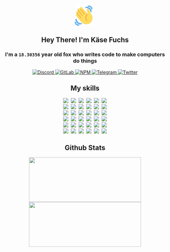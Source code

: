 <div><p align=center><img src=./resources/images/wave.gif width=64px height=64px></p><h2 align=center>Hey There! I'm Käse Fuchs</h2><h3 align=center>I'm a <code>18.30356</code> year old fox who writes code to make computers do things</h3><p align=center><a href=https://discord.com/users/507526681125322772><img alt=Discord src="https://img.shields.io/badge/Discord-5865F2?logo=discord&logoColor=white&style=flat-square#4be8a7d850cea06dbe2c1a410f5a3282"> </a><a href=https://gitlab.com/kasefuchs><img alt=GitLab src="https://img.shields.io/badge/GitLab-330F63?logo=gitlab&logoColor=white&style=flat-square#4be8a7d850cea06dbe2c1a410f5a3282"> </a><a href=https://npmjs.com/~kasefuchs><img alt=NPM src="https://img.shields.io/badge/NPM-CB3837?logo=npm&logoColor=white&style=flat-square#4be8a7d850cea06dbe2c1a410f5a3282"> </a><a href=https://t.me/kasefuchs><img alt=Telegram src="https://img.shields.io/badge/Telegram-2CA5E0?logo=telegram&logoColor=white&style=flat-square#4be8a7d850cea06dbe2c1a410f5a3282"> </a><a href=https://twitter.com/kasefuchs><img alt=Twitter src="https://img.shields.io/badge/Twitter-1DA1F2?logo=twitter&logoColor=white&style=flat-square#4be8a7d850cea06dbe2c1a410f5a3282"></a></p><h2 align=center>My skills</h2><p align=center><a href=https://aws.amazon.com/ ><picture><source srcset="https://skillicons.dev/icons?i=aws&theme=dark#4be8a7d850cea06dbe2c1a410f5a3282" media="(prefers-color-scheme: dark)"><source srcset="https://skillicons.dev/icons?i=aws&theme=light#4be8a7d850cea06dbe2c1a410f5a3282" media="(prefers-color-scheme: light), (prefers-color-scheme: no-preference)"><img src="https://skillicons.dev/icons?i=aws&theme=light#4be8a7d850cea06dbe2c1a410f5a3282"></picture></a>&nbsp;&nbsp;<a href=https://en.wikipedia.org/wiki/Bash_(Unix_shell)><picture><source srcset="https://skillicons.dev/icons?i=bash&theme=dark#4be8a7d850cea06dbe2c1a410f5a3282" media="(prefers-color-scheme: dark)"><source srcset="https://skillicons.dev/icons?i=bash&theme=light#4be8a7d850cea06dbe2c1a410f5a3282" media="(prefers-color-scheme: light), (prefers-color-scheme: no-preference)"><img src="https://skillicons.dev/icons?i=bash&theme=light#4be8a7d850cea06dbe2c1a410f5a3282"></picture></a>&nbsp;&nbsp;<a href=https://discord.com/developers/docs><picture><source srcset="https://skillicons.dev/icons?i=bots&theme=dark#4be8a7d850cea06dbe2c1a410f5a3282" media="(prefers-color-scheme: dark)"><source srcset="https://skillicons.dev/icons?i=bots&theme=light#4be8a7d850cea06dbe2c1a410f5a3282" media="(prefers-color-scheme: light), (prefers-color-scheme: no-preference)"><img src="https://skillicons.dev/icons?i=bots&theme=light#4be8a7d850cea06dbe2c1a410f5a3282"></picture></a>&nbsp;&nbsp;<a href=https://www.cloudflare.com/ ><picture><source srcset="https://skillicons.dev/icons?i=cloudflare&theme=dark#4be8a7d850cea06dbe2c1a410f5a3282" media="(prefers-color-scheme: dark)"><source srcset="https://skillicons.dev/icons?i=cloudflare&theme=light#4be8a7d850cea06dbe2c1a410f5a3282" media="(prefers-color-scheme: light), (prefers-color-scheme: no-preference)"><img src="https://skillicons.dev/icons?i=cloudflare&theme=light#4be8a7d850cea06dbe2c1a410f5a3282"></picture></a>&nbsp;&nbsp;<a href=https://en.wikipedia.org/wiki/CSS><picture><source srcset="https://skillicons.dev/icons?i=css&theme=dark#4be8a7d850cea06dbe2c1a410f5a3282" media="(prefers-color-scheme: dark)"><source srcset="https://skillicons.dev/icons?i=css&theme=light#4be8a7d850cea06dbe2c1a410f5a3282" media="(prefers-color-scheme: light), (prefers-color-scheme: no-preference)"><img src="https://skillicons.dev/icons?i=css&theme=light#4be8a7d850cea06dbe2c1a410f5a3282"></picture></a>&nbsp;&nbsp;<a href=https://www.docker.com/ ><picture><source srcset="https://skillicons.dev/icons?i=docker&theme=dark#4be8a7d850cea06dbe2c1a410f5a3282" media="(prefers-color-scheme: dark)"><source srcset="https://skillicons.dev/icons?i=docker&theme=light#4be8a7d850cea06dbe2c1a410f5a3282" media="(prefers-color-scheme: light), (prefers-color-scheme: no-preference)"><img src="https://skillicons.dev/icons?i=docker&theme=light#4be8a7d850cea06dbe2c1a410f5a3282"></picture></a><br><a href=https://www.electronjs.org/ ><picture><source srcset="https://skillicons.dev/icons?i=electron&theme=dark#4be8a7d850cea06dbe2c1a410f5a3282" media="(prefers-color-scheme: dark)"><source srcset="https://skillicons.dev/icons?i=electron&theme=light#4be8a7d850cea06dbe2c1a410f5a3282" media="(prefers-color-scheme: light), (prefers-color-scheme: no-preference)"><img src="https://skillicons.dev/icons?i=electron&theme=light#4be8a7d850cea06dbe2c1a410f5a3282"></picture></a>&nbsp;&nbsp;<a href=https://expressjs.com/ ><picture><source srcset="https://skillicons.dev/icons?i=express&theme=dark#4be8a7d850cea06dbe2c1a410f5a3282" media="(prefers-color-scheme: dark)"><source srcset="https://skillicons.dev/icons?i=express&theme=light#4be8a7d850cea06dbe2c1a410f5a3282" media="(prefers-color-scheme: light), (prefers-color-scheme: no-preference)"><img src="https://skillicons.dev/icons?i=express&theme=light#4be8a7d850cea06dbe2c1a410f5a3282"></picture></a>&nbsp;&nbsp;<a href=https://www.figma.com/ ><picture><source srcset="https://skillicons.dev/icons?i=figma&theme=dark#4be8a7d850cea06dbe2c1a410f5a3282" media="(prefers-color-scheme: dark)"><source srcset="https://skillicons.dev/icons?i=figma&theme=light#4be8a7d850cea06dbe2c1a410f5a3282" media="(prefers-color-scheme: light), (prefers-color-scheme: no-preference)"><img src="https://skillicons.dev/icons?i=figma&theme=light#4be8a7d850cea06dbe2c1a410f5a3282"></picture></a>&nbsp;&nbsp;<a href=https://firebase.google.com/ ><picture><source srcset="https://skillicons.dev/icons?i=firebase&theme=dark#4be8a7d850cea06dbe2c1a410f5a3282" media="(prefers-color-scheme: dark)"><source srcset="https://skillicons.dev/icons?i=firebase&theme=light#4be8a7d850cea06dbe2c1a410f5a3282" media="(prefers-color-scheme: light), (prefers-color-scheme: no-preference)"><img src="https://skillicons.dev/icons?i=firebase&theme=light#4be8a7d850cea06dbe2c1a410f5a3282"></picture></a>&nbsp;&nbsp;<a href=https://flask.palletsprojects.com/ ><picture><source srcset="https://skillicons.dev/icons?i=flask&theme=dark#4be8a7d850cea06dbe2c1a410f5a3282" media="(prefers-color-scheme: dark)"><source srcset="https://skillicons.dev/icons?i=flask&theme=light#4be8a7d850cea06dbe2c1a410f5a3282" media="(prefers-color-scheme: light), (prefers-color-scheme: no-preference)"><img src="https://skillicons.dev/icons?i=flask&theme=light#4be8a7d850cea06dbe2c1a410f5a3282"></picture></a>&nbsp;&nbsp;<a href=https://cloud.google.com/ ><picture><source srcset="https://skillicons.dev/icons?i=gcp&theme=dark#4be8a7d850cea06dbe2c1a410f5a3282" media="(prefers-color-scheme: dark)"><source srcset="https://skillicons.dev/icons?i=gcp&theme=light#4be8a7d850cea06dbe2c1a410f5a3282" media="(prefers-color-scheme: light), (prefers-color-scheme: no-preference)"><img src="https://skillicons.dev/icons?i=gcp&theme=light#4be8a7d850cea06dbe2c1a410f5a3282"></picture></a><br><a href=https://git-scm.com/ ><picture><source srcset="https://skillicons.dev/icons?i=git&theme=dark#4be8a7d850cea06dbe2c1a410f5a3282" media="(prefers-color-scheme: dark)"><source srcset="https://skillicons.dev/icons?i=git&theme=light#4be8a7d850cea06dbe2c1a410f5a3282" media="(prefers-color-scheme: light), (prefers-color-scheme: no-preference)"><img src="https://skillicons.dev/icons?i=git&theme=light#4be8a7d850cea06dbe2c1a410f5a3282"></picture></a>&nbsp;&nbsp;<a href=https://github.com/ ><picture><source srcset="https://skillicons.dev/icons?i=github&theme=dark#4be8a7d850cea06dbe2c1a410f5a3282" media="(prefers-color-scheme: dark)"><source srcset="https://skillicons.dev/icons?i=github&theme=light#4be8a7d850cea06dbe2c1a410f5a3282" media="(prefers-color-scheme: light), (prefers-color-scheme: no-preference)"><img src="https://skillicons.dev/icons?i=github&theme=light#4be8a7d850cea06dbe2c1a410f5a3282"></picture></a>&nbsp;&nbsp;<a href=https://gitlab.com/ ><picture><source srcset="https://skillicons.dev/icons?i=gitlab&theme=dark#4be8a7d850cea06dbe2c1a410f5a3282" media="(prefers-color-scheme: dark)"><source srcset="https://skillicons.dev/icons?i=gitlab&theme=light#4be8a7d850cea06dbe2c1a410f5a3282" media="(prefers-color-scheme: light), (prefers-color-scheme: no-preference)"><img src="https://skillicons.dev/icons?i=gitlab&theme=light#4be8a7d850cea06dbe2c1a410f5a3282"></picture></a>&nbsp;&nbsp;<a href=https://www.heroku.com/ ><picture><source srcset="https://skillicons.dev/icons?i=heroku&theme=dark#4be8a7d850cea06dbe2c1a410f5a3282" media="(prefers-color-scheme: dark)"><source srcset="https://skillicons.dev/icons?i=heroku&theme=light#4be8a7d850cea06dbe2c1a410f5a3282" media="(prefers-color-scheme: light), (prefers-color-scheme: no-preference)"><img src="https://skillicons.dev/icons?i=heroku&theme=light#4be8a7d850cea06dbe2c1a410f5a3282"></picture></a>&nbsp;&nbsp;<a href=https://en.wikipedia.org/wiki/HTML><picture><source srcset="https://skillicons.dev/icons?i=html&theme=dark#4be8a7d850cea06dbe2c1a410f5a3282" media="(prefers-color-scheme: dark)"><source srcset="https://skillicons.dev/icons?i=html&theme=light#4be8a7d850cea06dbe2c1a410f5a3282" media="(prefers-color-scheme: light), (prefers-color-scheme: no-preference)"><img src="https://skillicons.dev/icons?i=html&theme=light#4be8a7d850cea06dbe2c1a410f5a3282"></picture></a>&nbsp;&nbsp;<a href=https://en.wikipedia.org/wiki/JavaScript><picture><source srcset="https://skillicons.dev/icons?i=js&theme=dark#4be8a7d850cea06dbe2c1a410f5a3282" media="(prefers-color-scheme: dark)"><source srcset="https://skillicons.dev/icons?i=js&theme=light#4be8a7d850cea06dbe2c1a410f5a3282" media="(prefers-color-scheme: light), (prefers-color-scheme: no-preference)"><img src="https://skillicons.dev/icons?i=js&theme=light#4be8a7d850cea06dbe2c1a410f5a3282"></picture></a><br><a href=https://en.wikipedia.org/wiki/Linux><picture><source srcset="https://skillicons.dev/icons?i=linux&theme=dark#4be8a7d850cea06dbe2c1a410f5a3282" media="(prefers-color-scheme: dark)"><source srcset="https://skillicons.dev/icons?i=linux&theme=light#4be8a7d850cea06dbe2c1a410f5a3282" media="(prefers-color-scheme: light), (prefers-color-scheme: no-preference)"><img src="https://skillicons.dev/icons?i=linux&theme=light#4be8a7d850cea06dbe2c1a410f5a3282"></picture></a>&nbsp;&nbsp;<a href=https://mui.com/ ><picture><source srcset="https://skillicons.dev/icons?i=materialui&theme=dark#4be8a7d850cea06dbe2c1a410f5a3282" media="(prefers-color-scheme: dark)"><source srcset="https://skillicons.dev/icons?i=materialui&theme=light#4be8a7d850cea06dbe2c1a410f5a3282" media="(prefers-color-scheme: light), (prefers-color-scheme: no-preference)"><img src="https://skillicons.dev/icons?i=materialui&theme=light#4be8a7d850cea06dbe2c1a410f5a3282"></picture></a>&nbsp;&nbsp;<a href=https://en.wikipedia.org/wiki/Markdown><picture><source srcset="https://skillicons.dev/icons?i=md&theme=dark#4be8a7d850cea06dbe2c1a410f5a3282" media="(prefers-color-scheme: dark)"><source srcset="https://skillicons.dev/icons?i=md&theme=light#4be8a7d850cea06dbe2c1a410f5a3282" media="(prefers-color-scheme: light), (prefers-color-scheme: no-preference)"><img src="https://skillicons.dev/icons?i=md&theme=light#4be8a7d850cea06dbe2c1a410f5a3282"></picture></a>&nbsp;&nbsp;<a href=https://www.mongodb.com/ ><picture><source srcset="https://skillicons.dev/icons?i=mongodb&theme=dark#4be8a7d850cea06dbe2c1a410f5a3282" media="(prefers-color-scheme: dark)"><source srcset="https://skillicons.dev/icons?i=mongodb&theme=light#4be8a7d850cea06dbe2c1a410f5a3282" media="(prefers-color-scheme: light), (prefers-color-scheme: no-preference)"><img src="https://skillicons.dev/icons?i=mongodb&theme=light#4be8a7d850cea06dbe2c1a410f5a3282"></picture></a>&nbsp;&nbsp;<a href=https://www.mysql.com/ ><picture><source srcset="https://skillicons.dev/icons?i=mysql&theme=dark#4be8a7d850cea06dbe2c1a410f5a3282" media="(prefers-color-scheme: dark)"><source srcset="https://skillicons.dev/icons?i=mysql&theme=light#4be8a7d850cea06dbe2c1a410f5a3282" media="(prefers-color-scheme: light), (prefers-color-scheme: no-preference)"><img src="https://skillicons.dev/icons?i=mysql&theme=light#4be8a7d850cea06dbe2c1a410f5a3282"></picture></a>&nbsp;&nbsp;<a href=https://nextjs.org/ ><picture><source srcset="https://skillicons.dev/icons?i=nextjs&theme=dark#4be8a7d850cea06dbe2c1a410f5a3282" media="(prefers-color-scheme: dark)"><source srcset="https://skillicons.dev/icons?i=nextjs&theme=light#4be8a7d850cea06dbe2c1a410f5a3282" media="(prefers-color-scheme: light), (prefers-color-scheme: no-preference)"><img src="https://skillicons.dev/icons?i=nextjs&theme=light#4be8a7d850cea06dbe2c1a410f5a3282"></picture></a><br><a href=https://nodejs.org/en/ ><picture><source srcset="https://skillicons.dev/icons?i=nodejs&theme=dark#4be8a7d850cea06dbe2c1a410f5a3282" media="(prefers-color-scheme: dark)"><source srcset="https://skillicons.dev/icons?i=nodejs&theme=light#4be8a7d850cea06dbe2c1a410f5a3282" media="(prefers-color-scheme: light), (prefers-color-scheme: no-preference)"><img src="https://skillicons.dev/icons?i=nodejs&theme=light#4be8a7d850cea06dbe2c1a410f5a3282"></picture></a>&nbsp;&nbsp;<a href=https://www.postgresql.org/ ><picture><source srcset="https://skillicons.dev/icons?i=postgres&theme=dark#4be8a7d850cea06dbe2c1a410f5a3282" media="(prefers-color-scheme: dark)"><source srcset="https://skillicons.dev/icons?i=postgres&theme=light#4be8a7d850cea06dbe2c1a410f5a3282" media="(prefers-color-scheme: light), (prefers-color-scheme: no-preference)"><img src="https://skillicons.dev/icons?i=postgres&theme=light#4be8a7d850cea06dbe2c1a410f5a3282"></picture></a>&nbsp;&nbsp;<a href=https://learn.microsoft.com/en-us/powershell/ ><picture><source srcset="https://skillicons.dev/icons?i=powershell&theme=dark#4be8a7d850cea06dbe2c1a410f5a3282" media="(prefers-color-scheme: dark)"><source srcset="https://skillicons.dev/icons?i=powershell&theme=light#4be8a7d850cea06dbe2c1a410f5a3282" media="(prefers-color-scheme: light), (prefers-color-scheme: no-preference)"><img src="https://skillicons.dev/icons?i=powershell&theme=light#4be8a7d850cea06dbe2c1a410f5a3282"></picture></a>&nbsp;&nbsp;<a href=https://www.python.org/ ><picture><source srcset="https://skillicons.dev/icons?i=py&theme=dark#4be8a7d850cea06dbe2c1a410f5a3282" media="(prefers-color-scheme: dark)"><source srcset="https://skillicons.dev/icons?i=py&theme=light#4be8a7d850cea06dbe2c1a410f5a3282" media="(prefers-color-scheme: light), (prefers-color-scheme: no-preference)"><img src="https://skillicons.dev/icons?i=py&theme=light#4be8a7d850cea06dbe2c1a410f5a3282"></picture></a>&nbsp;&nbsp;<a href=https://www.raspberrypi.org/ ><picture><source srcset="https://skillicons.dev/icons?i=raspberrypi&theme=dark#4be8a7d850cea06dbe2c1a410f5a3282" media="(prefers-color-scheme: dark)"><source srcset="https://skillicons.dev/icons?i=raspberrypi&theme=light#4be8a7d850cea06dbe2c1a410f5a3282" media="(prefers-color-scheme: light), (prefers-color-scheme: no-preference)"><img src="https://skillicons.dev/icons?i=raspberrypi&theme=light#4be8a7d850cea06dbe2c1a410f5a3282"></picture></a>&nbsp;&nbsp;<a href=https://reactjs.org/ ><picture><source srcset="https://skillicons.dev/icons?i=react&theme=dark#4be8a7d850cea06dbe2c1a410f5a3282" media="(prefers-color-scheme: dark)"><source srcset="https://skillicons.dev/icons?i=react&theme=light#4be8a7d850cea06dbe2c1a410f5a3282" media="(prefers-color-scheme: light), (prefers-color-scheme: no-preference)"><img src="https://skillicons.dev/icons?i=react&theme=light#4be8a7d850cea06dbe2c1a410f5a3282"></picture></a><br><a href=https://redux.js.org/ ><picture><source srcset="https://skillicons.dev/icons?i=redux&theme=dark#4be8a7d850cea06dbe2c1a410f5a3282" media="(prefers-color-scheme: dark)"><source srcset="https://skillicons.dev/icons?i=redux&theme=light#4be8a7d850cea06dbe2c1a410f5a3282" media="(prefers-color-scheme: light), (prefers-color-scheme: no-preference)"><img src="https://skillicons.dev/icons?i=redux&theme=light#4be8a7d850cea06dbe2c1a410f5a3282"></picture></a>&nbsp;&nbsp;<a href=https://en.wikipedia.org/wiki/Regular_expression><picture><source srcset="https://skillicons.dev/icons?i=regex&theme=dark#4be8a7d850cea06dbe2c1a410f5a3282" media="(prefers-color-scheme: dark)"><source srcset="https://skillicons.dev/icons?i=regex&theme=light#4be8a7d850cea06dbe2c1a410f5a3282" media="(prefers-color-scheme: light), (prefers-color-scheme: no-preference)"><img src="https://skillicons.dev/icons?i=regex&theme=light#4be8a7d850cea06dbe2c1a410f5a3282"></picture></a>&nbsp;&nbsp;<a href=https://en.wikipedia.org/wiki/Sass_(stylesheet_language)><picture><source srcset="https://skillicons.dev/icons?i=sass&theme=dark#4be8a7d850cea06dbe2c1a410f5a3282" media="(prefers-color-scheme: dark)"><source srcset="https://skillicons.dev/icons?i=sass&theme=light#4be8a7d850cea06dbe2c1a410f5a3282" media="(prefers-color-scheme: light), (prefers-color-scheme: no-preference)"><img src="https://skillicons.dev/icons?i=sass&theme=light#4be8a7d850cea06dbe2c1a410f5a3282"></picture></a>&nbsp;&nbsp;<a href=https://www.typescriptlang.org/ ><picture><source srcset="https://skillicons.dev/icons?i=ts&theme=dark#4be8a7d850cea06dbe2c1a410f5a3282" media="(prefers-color-scheme: dark)"><source srcset="https://skillicons.dev/icons?i=ts&theme=light#4be8a7d850cea06dbe2c1a410f5a3282" media="(prefers-color-scheme: light), (prefers-color-scheme: no-preference)"><img src="https://skillicons.dev/icons?i=ts&theme=light#4be8a7d850cea06dbe2c1a410f5a3282"></picture></a>&nbsp;&nbsp;<a href=https://unity.com/ ><picture><source srcset="https://skillicons.dev/icons?i=unity&theme=dark#4be8a7d850cea06dbe2c1a410f5a3282" media="(prefers-color-scheme: dark)"><source srcset="https://skillicons.dev/icons?i=unity&theme=light#4be8a7d850cea06dbe2c1a410f5a3282" media="(prefers-color-scheme: light), (prefers-color-scheme: no-preference)"><img src="https://skillicons.dev/icons?i=unity&theme=light#4be8a7d850cea06dbe2c1a410f5a3282"></picture></a>&nbsp;&nbsp;<a href=https://workers.cloudflare.com/ ><picture><source srcset="https://skillicons.dev/icons?i=workers&theme=dark#4be8a7d850cea06dbe2c1a410f5a3282" media="(prefers-color-scheme: dark)"><source srcset="https://skillicons.dev/icons?i=workers&theme=light#4be8a7d850cea06dbe2c1a410f5a3282" media="(prefers-color-scheme: light), (prefers-color-scheme: no-preference)"><img src="https://skillicons.dev/icons?i=workers&theme=light#4be8a7d850cea06dbe2c1a410f5a3282"></picture></a><br></p><h2 align=center>Github Stats</h2><p align=center><picture><source srcset="https://github-readme-stats-kasefuchs.vercel.app/api/?count_private=true&hide_border=true&hide_rank=true&line_height=20&hide_title=true&username=Kasefuchs&theme=dark#4be8a7d850cea06dbe2c1a410f5a3282" media="(prefers-color-scheme: dark)"><source srcset="https://github-readme-stats-kasefuchs.vercel.app/api/?count_private=true&hide_border=true&hide_rank=true&line_height=20&hide_title=true&username=Kasefuchs&theme=light#4be8a7d850cea06dbe2c1a410f5a3282" media="(prefers-color-scheme: light), (prefers-color-scheme: no-preference)"><img align=middle width=350 height=140 src="https://github-readme-stats-kasefuchs.vercel.app/api/?count_private=true&hide_border=true&hide_rank=true&line_height=20&hide_title=true&username=Kasefuchs&theme=light#4be8a7d850cea06dbe2c1a410f5a3282"></picture><picture><source srcset="https://github-readme-stats-kasefuchs.vercel.app/api/top-langs/?count_private=true&hide_border=true&layout=compact&username=Kasefuchs&theme=dark#4be8a7d850cea06dbe2c1a410f5a3282" media="(prefers-color-scheme: dark)"><source srcset="https://github-readme-stats-kasefuchs.vercel.app/api/top-langs/?count_private=true&hide_border=true&layout=compact&username=Kasefuchs&theme=light#4be8a7d850cea06dbe2c1a410f5a3282" media="(prefers-color-scheme: light), (prefers-color-scheme: no-preference)"><img align=middle width=350 height=140 src="https://github-readme-stats-kasefuchs.vercel.app/api/top-langs/?count_private=true&hide_border=true&layout=compact&username=Kasefuchs&theme=light#4be8a7d850cea06dbe2c1a410f5a3282"></picture></p><img src="https://hit.yhype.me/github/profile?user_id=64592097#4be8a7d850cea06dbe2c1a410f5a3282" alt=""></div>